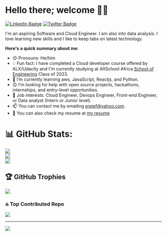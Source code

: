# Hello there; welcome 👋🏾

[![Linkedin Badge](https://img.shields.io/badge/-LinkedIn-blue?style=for-the-badge&logo=Linkedin&logoColor=white&link=https://www.lhttps://www.linkedin.com/in/powei-erewejoh/)](https://www.linkedin.com/in/powei-erewejoh/) [![Twitter Badge](https://img.shields.io/badge/-@Jeyzor-1ca0f1?style=for-the-badge&logo=twitter&logoColor=white&link=https://twitter.com/Jeyzor)](https://twitter.com/Jeyzor)

I'm an aspiring Software and Cloud Engineer. I am also into data analysis. I love learning new skills and I like to keep tabs on latest technology.

**Here's a quick summary about me**:

- 😊 Pronouns: He/him
- 💡 Fun fact: I have completed a Cloud developer course offered by ALX/Udacity and I'm currently studying at AltSchool Africa [School of Engineering](https://altschoolafrica.com/schools/engineering) Class of 2023.
- 🌱 I’m currently learning aws, JavaScript, Reactjs, and Python.
- 😊 I’m looking for help with open source projects, hackathons, internships, and entry-level opportunities.
- 💼 Job interests: Cloud Engineer, Devops Engineer, Front-end Engineer, or Data analyst (Intern or Junior level).
- 📫 You can contact me by emailing erejef@yahoo.com.
- 📄 You can also check my resume at [my resume](https://flowcv.com/resume/fms82oow3q)

# 📊 GitHub Stats:
![](https://github-readme-stats.vercel.app/api?username=Epowei&theme=dark&hide_border=true&include_all_commits=false&count_private=false)<br/>
![](https://github-readme-streak-stats.herokuapp.com/?user=Epowei&theme=dark&hide_border=true)<br/>
![](https://github-readme-stats.vercel.app/api/top-langs/?username=Epowei&theme=dark&hide_border=true&include_all_commits=false&count_private=false&layout=compact)

## 🏆 GitHub Trophies
![](https://github-profile-trophy.vercel.app/?username=Epowei&theme=radical&no-frame=false&no-bg=true&margin-w=4)

### 🔝 Top Contributed Repo
![](https://github-contributor-stats.vercel.app/api?username=Epowei&limit=5&theme=dark&combine_all_yearly_contributions=true)

---
[![](https://visitcount.itsvg.in/api?id=Epowei&label=Profile%20Views&color=2&pretty=true)](https://visitcount.itsvg.in)
